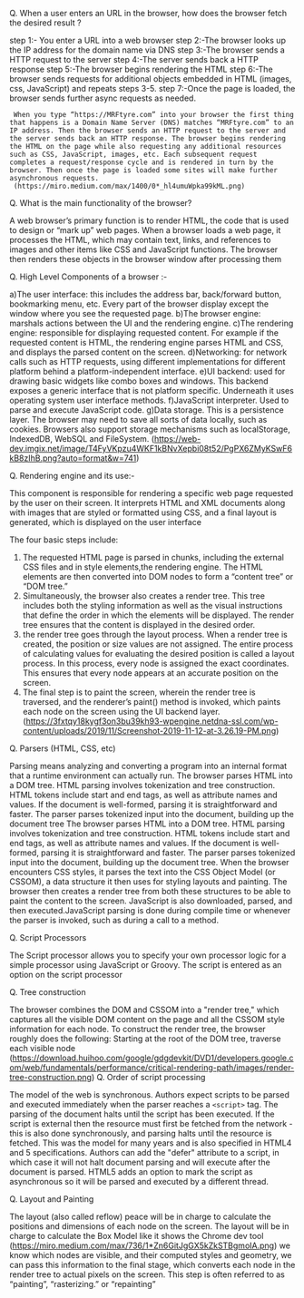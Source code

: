 Q. When a user enters an URL in the browser, how does the browser fetch the desired result ? 

step 1:- You enter a URL into a web browser
step 2:-The browser looks up the IP address for the domain name via DNS
step 3:-The browser sends a HTTP request to the server
step 4:-The server sends back a HTTP response
step 5:-The browser begins rendering the HTML
step 6:-The browser sends requests for additional objects embedded in HTML (images, css, JavaScript) and repeats steps 3-5.
step 7:-Once the page is loaded, the browser sends further async requests as needed.
     
     When you type “https://MRFtyre.com” into your browser the first thing that happens is a Domain Name Server (DNS) matches “MRFtyre.com” to an IP address. Then the browser sends an HTTP request to the server and the server sends back an HTTP response. The browser begins rendering the HTML on the page while also requesting any additional resources such as CSS, JavaScript, images, etc. Each subsequent request completes a request/response cycle and is rendered in turn by the browser. Then once the page is loaded some sites will make further asynchronous requests.
     (https://miro.medium.com/max/1400/0*_hl4umuWpka99kML.png)

Q. What is the main functionality of the browser?

 A web browser’s primary function is to render HTML, the code that is used to design or “mark up” web pages. When a browser loads a web page, it processes the HTML, which may contain text, links, and references to images and other items like CSS and JavaScript functions. The browser then renders these objects in the browser window after processing them 

Q. High Level Components of a browser :-

  a)The user interface: this includes the address bar, back/forward button, bookmarking menu, etc. Every part of the browser display except the window where you see the requested page.
  b)The browser engine: marshals actions between the UI and the rendering engine.
  c)The rendering engine: responsible for displaying requested content. For example if the requested content is HTML, the rendering engine parses HTML and CSS, and displays the parsed content on the screen.
  d)Networking: for network calls such as HTTP requests, using different implementations for different platform behind a platform-independent interface.
  e)UI backend: used for drawing basic widgets like combo boxes and windows. This backend exposes a generic interface that is not platform specific. Underneath it uses operating system user interface methods.
  f)JavaScript interpreter. Used to parse and execute JavaScript code.
  g)Data storage. This is a persistence layer. The browser may need to save all sorts of data locally, such as cookies. Browsers also support storage mechanisms such as localStorage, IndexedDB, WebSQL and FileSystem.
 (https://web-dev.imgix.net/image/T4FyVKpzu4WKF1kBNvXepbi08t52/PgPX6ZMyKSwF6kB8zIhB.png?auto=format&w=741)

Q. Rendering engine and its use:-

 This component is responsible for rendering a specific web page requested by the user on their screen. It interprets HTML and XML documents along with images that are styled or formatted using CSS, and a final layout is generated, which is displayed on the user interface

 The four basic steps include:
 1. The requested HTML page is parsed in chunks, including the external CSS files and in style elements,the        rendering engine. The HTML elements are then converted into DOM nodes to form a “content tree” or “DOM tree.”
 2. Simultaneously, the browser also creates a render tree. This tree includes both the styling information as well  as the visual instructions that define the order in which the elements will be displayed. The render tree ensures that the content is displayed in the desired order.
 3. the render tree goes through the layout process. When a render tree is created, the position or size values are not assigned. The entire process of calculating values for evaluating the desired position is called a layout process. In this process, every node is assigned the exact coordinates. This ensures that every node appears at an accurate position on the screen.
 4. The final step is to paint the screen, wherein the render tree is traversed, and the renderer’s paint() method  is invoked, which paints each node on the screen using the UI backend layer.
  (https://3fxtqy18kygf3on3bu39kh93-wpengine.netdna-ssl.com/wp-content/uploads/2019/11/Screenshot-2019-11-12-at-3.26.19-PM.png)
  
Q. Parsers (HTML, CSS, etc)
 
 Parsing means analyzing and converting a program into an internal format that a runtime environment can actually run. The browser parses HTML into a DOM tree. HTML parsing involves tokenization and tree construction. HTML tokens include start and end tags, as well as attribute names and values. If the document is well-formed, parsing it is straightforward and faster. The parser parses tokenized input into the document, building up the document tree
 The browser parses HTML into a DOM tree. HTML parsing involves tokenization and tree construction. HTML tokens include start and end tags, as well as attribute names and values. If the document is well-formed, parsing it is straightforward and faster. The parser parses tokenized input into the document, building up the document tree.
 When the browser encounters CSS styles, it parses the text into the CSS Object Model (or CSSOM), a data structure it then uses for styling layouts and painting. The browser then creates a render tree from both these structures to be able to paint the content to the screen. JavaScript is also downloaded, parsed, and then executed.JavaScript parsing is done during compile time or whenever the parser is invoked, such as during a call to a method.

Q. Script Processors

 The Script processor allows you to specify your own processor logic for a simple processor using JavaScript or Groovy. The script is entered as an option on the script processor

Q. Tree construction

  The browser combines the DOM and CSSOM into a "render tree," which captures all the visible DOM content on the page and all the CSSOM style information for each node. To construct the render tree, the browser roughly does the following: Starting at the root of the DOM tree, traverse each visible node
 (https://download.huihoo.com/google/gdgdevkit/DVD1/developers.google.com/web/fundamentals/performance/critical-rendering-path/images/render-tree-construction.png)
Q. Order of script processing
  
  The model of the web is synchronous. Authors expect scripts to be parsed and executed immediately when the parser reaches a ``<script>`` tag. The parsing of the document halts until the script has been executed. If the script is external then the resource must first be fetched from the network - this is also done synchronously, and parsing halts until the resource is fetched. This was the model for many years and is also specified in HTML4 and 5 specifications. Authors can add the "defer" attribute to a script, in which case it will not halt document parsing and will execute after the document is parsed. HTML5 adds an option to mark the script as asynchronous so it will be parsed and executed by a different thread.

Q. Layout and Painting

 The layout (also called reflow) peace will be in charge to calculate the positions and dimensions of each node on the screen. The layout will be in charge to calculate the Box Model like it shows the Chrome dev tool (https://miro.medium.com/max/736/1*Zn6GitJgGX5kZkSTBgmoIA.png)
 we know which nodes are visible, and their computed styles and geometry, we can pass this information to the final stage, which converts each node in the render tree to actual pixels on the screen. This step is often referred to as “painting”, “rasterizing.” or “repainting”